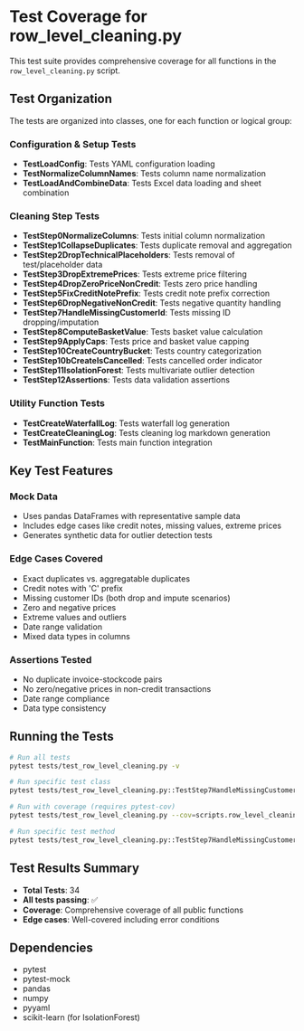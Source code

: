 # Test Coverage for row_level_cleaning.py

This test suite provides comprehensive coverage for all functions in the `row_level_cleaning.py` script.

## Test Organization

The tests are organized into classes, one for each function or logical group:

### Configuration & Setup Tests
- **TestLoadConfig**: Tests YAML configuration loading
- **TestNormalizeColumnNames**: Tests column name normalization
- **TestLoadAndCombineData**: Tests Excel data loading and sheet combination

### Cleaning Step Tests
- **TestStep0NormalizeColumns**: Tests initial column normalization
- **TestStep1CollapseDuplicates**: Tests duplicate removal and aggregation
- **TestStep2DropTechnicalPlaceholders**: Tests removal of test/placeholder data
- **TestStep3DropExtremePrices**: Tests extreme price filtering
- **TestStep4DropZeroPriceNonCredit**: Tests zero price handling
- **TestStep5FixCreditNotePrefix**: Tests credit note prefix correction
- **TestStep6DropNegativeNonCredit**: Tests negative quantity handling
- **TestStep7HandleMissingCustomerId**: Tests missing ID dropping/imputation
- **TestStep8ComputeBasketValue**: Tests basket value calculation
- **TestStep9ApplyCaps**: Tests price and basket value capping
- **TestStep10CreateCountryBucket**: Tests country categorization
- **TestStep10bCreateIsCancelled**: Tests cancelled order indicator
- **TestStep11IsolationForest**: Tests multivariate outlier detection
- **TestStep12Assertions**: Tests data validation assertions

### Utility Function Tests
- **TestCreateWaterfallLog**: Tests waterfall log generation
- **TestCreateCleaningLog**: Tests cleaning log markdown generation
- **TestMainFunction**: Tests main function integration

## Key Test Features

### Mock Data
- Uses pandas DataFrames with representative sample data
- Includes edge cases like credit notes, missing values, extreme prices
- Generates synthetic data for outlier detection tests

### Edge Cases Covered
- Exact duplicates vs. aggregatable duplicates
- Credit notes with 'C' prefix
- Missing customer IDs (both drop and impute scenarios)
- Zero and negative prices
- Extreme values and outliers
- Date range validation
- Mixed data types in columns

### Assertions Tested
- No duplicate invoice-stockcode pairs
- No zero/negative prices in non-credit transactions
- Date range compliance
- Data type consistency

## Running the Tests

```bash
# Run all tests
pytest tests/test_row_level_cleaning.py -v

# Run specific test class
pytest tests/test_row_level_cleaning.py::TestStep7HandleMissingCustomerId -v

# Run with coverage (requires pytest-cov)
pytest tests/test_row_level_cleaning.py --cov=scripts.row_level_cleaning

# Run specific test method
pytest tests/test_row_level_cleaning.py::TestStep7HandleMissingCustomerId::test_impute_missing_id
```

## Test Results Summary
- **Total Tests**: 34
- **All tests passing**: ✅
- **Coverage**: Comprehensive coverage of all public functions
- **Edge cases**: Well-covered including error conditions

## Dependencies
- pytest
- pytest-mock
- pandas
- numpy
- pyyaml
- scikit-learn (for IsolationForest)
